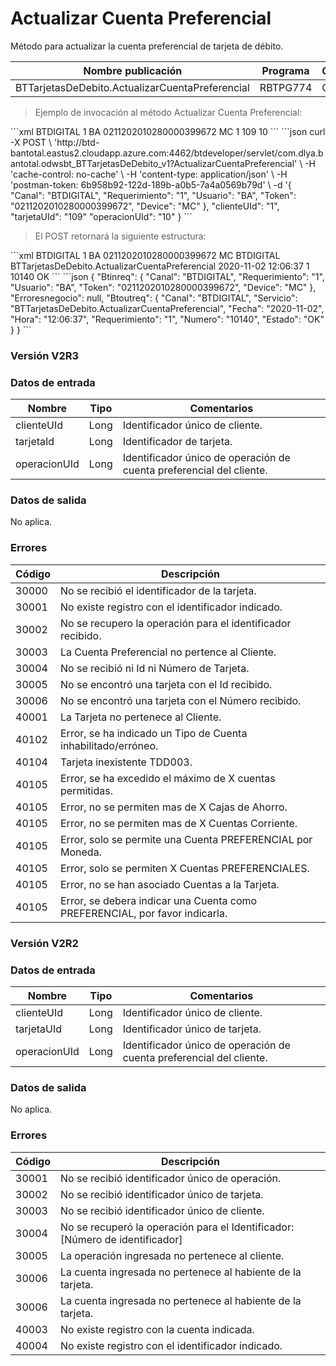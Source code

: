 # Actualizar Cuenta Preferencial 

Método para actualizar la cuenta preferencial de tarjeta de débito. 

Nombre publicación | Programa | Global/País 
--------- | ----------- | ----------- 
BTTarjetasDeDebito.ActualizarCuentaPreferencial | RBTPG774 | Global 

> Ejemplo de invocación al método Actualizar Cuenta Preferencial: 

<code-group> 
<code-block title="XML" active> 
```xml 
<soapenv:Envelope xmlns:soapenv="http://schemas.xmlsoap.org/soap/envelope/" xmlns:bts="http://uy.com.dlya.bantotal/BTSOA/"> 
   <soapenv:Header/> 
   <soapenv:Body> 
      <bts:BTTarjetasDeDebito.ActualizarCuentaPreferencial> 
         <bts:Btinreq> 
            <bts:Canal>BTDIGITAL</bts:Canal> 
            <bts:Requerimiento>1</bts:Requerimiento> 
            <bts:Usuario>BA</bts:Usuario> 
            <bts:Token>0211202010280000399672</bts:Token> 
            <bts:Device>MC</bts:Device> 
         </bts:Btinreq> 
         <bts:clienteUId>1</bts:clienteUId> 
         <bts:tarjetaUId>109</bts:tarjetaId> 
         <bts:operacionUId>10</bts:operacionUId> 
      </bts:BTTarjetasDeDebito.ActualizarCuentaPreferencial> 
   </soapenv:Body> 
</soapenv:Envelope> 
``` 
</code-block> 

<code-block title="JSON"> 
```json 
curl -X POST \ 
  'http://btd-bantotal.eastus2.cloudapp.azure.com:4462/btdeveloper/servlet/com.dlya.bantotal.odwsbt_BTTarjetasDeDebito_v1?ActualizarCuentaPreferencial' \ 
  -H 'cache-control: no-cache' \ 
  -H 'content-type: application/json' \ 
  -H 'postman-token: 6b958b92-122d-189b-a0b5-7a4a0569b79d' \ 
  -d '{ 
		"Canal": "BTDIGITAL", 
		"Requerimiento": "1", 
		"Usuario": "BA", 
		"Token": "0211202010280000399672", 
		"Device": "MC" 
	 }, 
	 "clienteUId": "1", 
	 "tarjetaUId": "109" 
	 "operacionUId": "10" 
  } 
``` 
</code-block> 
</code-group> 

> El POST retornará la siguiente estructura: 

<code-group> 
<code-block title="XML" active> 
```xml 
<SOAP-ENV:Envelope xmlns:SOAP-ENV="http://schemas.xmlsoap.org/soap/envelope/" xmlns:xsd="http://www.w3.org/2001/XMLSchema" xmlns:SOAP-ENC="http://schemas.xmlsoap.org/soap/encoding/" xmlns:xsi="http://www.w3.org/2001/XMLSchema-instance"> 
   <SOAP-ENV:Body> 
      <BTTarjetasDeDebito.ActualizarCuentaPreferencialResponse xmlns="http://uy.com.dlya.bantotal/BTSOA/"> 
         <Btinreq> 
            <Canal>BTDIGITAL</Canal> 
            <Requerimiento>1</Requerimiento> 
            <Usuario>BA</Usuario> 
            <Token>0211202010280000399672</Token> 
            <Device>MC</Device> 
         </Btinreq> 
         <Erroresnegocio></Erroresnegocio> 
         <Btoutreq> 
            <Canal>BTDIGITAL</Canal> 
            <Servicio>BTTarjetasDeDebito.ActualizarCuentaPreferencial</Servicio> 
            <Fecha>2020-11-02</Fecha> 
            <Hora>12:06:37</Hora> 
            <Requerimiento>1</Requerimiento> 
            <Numero>10140</Numero> 
            <Estado>OK</Estado> 
         </Btoutreq> 
      </BTTarjetasDeDebito.ActualizarCuentaPreferencialResponse> 
   </SOAP-ENV:Body> 
</SOAP-ENV:Envelope> 
``` 
</code-block> 

<code-block title="JSON"> 
```json 
{ 
   "Btinreq": { 
      "Canal": "BTDIGITAL", 
      "Requerimiento": "1", 
      "Usuario": "BA", 
      "Token": "0211202010280000399672", 
      "Device": "MC" 
   }, 
   "Erroresnegocio": null, 
   "Btoutreq": { 
      "Canal": "BTDIGITAL", 
      "Servicio": "BTTarjetasDeDebito.ActualizarCuentaPreferencial", 
      "Fecha": "2020-11-02", 
      "Hora": "12:06:37", 
      "Requerimiento": "1", 
      "Numero": "10140", 
      "Estado": "OK" 
   } 
} 
``` 
</code-block> 
</code-group> 

### Versión V2R3 

### Datos de entrada 

Nombre | Tipo | Comentarios 
--------- | ----------- | ----------- 
clienteUId | Long | Identificador único de cliente. 
tarjetaId | Long | Identificador de tarjeta. 
operacionUId | Long | Identificador único de operación de cuenta preferencial del cliente. 

### Datos de salida 

No aplica. 

### Errores 
Código | Descripción 
--------- | ----------- 
30000 | No se recibió el identificador de la tarjeta. 
30001 | No existe registro con el identificador indicado. 
30002 | No se recupero la operación para el identificador recibido. 
30003 | La Cuenta Preferencial no pertence al Cliente. 
30004 | No se recibió ni Id ni Número de Tarjeta. 
30005 | No se encontró una tarjeta con el Id recibido. 
30006 | No se encontró una tarjeta con el Número recibido. 
40001 | La Tarjeta no pertenece al Cliente. 
40102 | Error, se ha indicado un Tipo de Cuenta inhabilitado/erróneo. 
40104 | Tarjeta inexistente TDD003. 
40105 | Error, se ha excedido el máximo de X cuentas permitidas. 
40105 | Error, no se permiten mas de X Cajas de Ahorro. 
40105 | Error, no se permiten mas de X Cuentas Corriente. 
40105 | Error, solo se permite una Cuenta PREFERENCIAL por Moneda. 
40105 | Error, solo se permiten X Cuentas PREFERENCIALES. 
40105 | Error, no se han asociado Cuentas a la Tarjeta. 
40105 | Error, se debera indicar una Cuenta como PREFERENCIAL, por favor indicarla. 

### Versión V2R2 


### Datos de entrada 

Nombre | Tipo | Comentarios 
--------- | ----------- | ----------- 
clienteUId | Long | Identificador único de cliente. 
tarjetaUId | Long | Identificador único de tarjeta. 
operacionUId | Long | Identificador único de operación de cuenta preferencial del cliente. 

### Datos de salida 

No aplica. 

### Errores 

Código | Descripción 
--------- | ----------- 
30001 | No se recibió identificador único de operación. 
30002 | No se recibió identificador único de tarjeta. 
30003 | No se recibió identificador único de cliente. 
30004 | No se recuperó la operación para el Identificador: [Número de identificador] 
30005 | La operación ingresada no pertenece al cliente. 
30006 | La cuenta ingresada no pertenece al habiente de la tarjeta. 
30006 | La cuenta ingresada no pertenece al habiente de la tarjeta. 
40003 | No existe registro con la cuenta indicada. 
40004 | No existe registro con el identificador indicado. 

 
